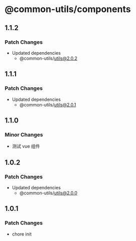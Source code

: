 # @common-utils/components

## 1.1.2

### Patch Changes

- Updated dependencies
  - @common-utils/utils@2.0.2

## 1.1.1

### Patch Changes

- Updated dependencies
  - @common-utils/utils@2.0.1

## 1.1.0

### Minor Changes

- 测试 vue 组件

## 1.0.2

### Patch Changes

- Updated dependencies
  - @common-utils/utils@2.0.0

## 1.0.1

### Patch Changes

- chore init
